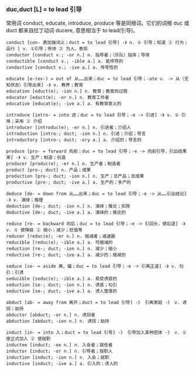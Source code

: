 ### duc,duct [L] = to lead 引导

常用词 conduct, educate, introduce, produce 等是同根词。它们的词根 duc 或 duct 都来自拉丁动词 ducere, 意思相当于 to lead(引导)。

    conduct [con- 表加强词义；duct = to lead 引导] -》 n. ① 引导；知道 ② 行为；品行 | v. ①引导；带领 ② 为人，表现
    conductor [conduct v.; -or n.] n. 指导者；（乐队）指挥；导体
    conductible [conduct v.; -ible a.] a. 能传导的
    conductive [conduct v.; -ive a.] a. 传导性的

    educate [e-(ex-) = out of 从……出来；duc = to lead 引导；-ate v. -> 从（无知状态）引导出来] -》 v. 教养；教育
    education [educt(e); -ion n.] n. 教育；教育的过程
    educator [educt(e); -or n.] n. 教育工作者
    educative [educat(e); -ive a.] a. 有教育意义的

    introduce [intro- = into 进；duc = to lead 引导；-e -> 引进] -》 v. ① 引用；采用 ② 介绍
    introducer [introduc(e); -er n.] n. 引进者；介绍人
    introduction [intro-; duct; -ion n.] n. 引进；介绍；导言
    introductory [intro-; duct; -ory a.] a. 介绍的；导言的

    produce [pro- = forward 向前；duc = to lead 引导；-e -> 向前引导，引出结果来] -》 v. 生产；制造；创造
    producer [produc(e); -er n.] n. 生产者；制造者
    product [pro-; duct] n. 产品；成果
    production [pro-; duct; -ion n.] n. 生产；总产品；总成果
    productive [pro-; duct; -ive a.] a. 生产的；多产的

    deduce [de- = down from 从……出来；duc = to lead 引导；-e -> 从……引出结论] -》 v. 演绎；推理
    deduction [de-; duct; -ion n.] n. 演绎；推论；扣除
    deductive [de-; duct; -ive a.] a. 演绎的；推论的

    reduce [re- = backward 向后；duc = to lead 引导；-e -> 引回头，使后退] -》 v. ① 使降级 ② 缩小；减少；贬值等
    reducer [reduc(e); -er n.] n. 缩减者；减速器
    reducible [reduc(e); -ible a.] a. 可缩减的
    reduction [re-; duct; -ion n.] n. 减少；缩小
    reductive [re-; duct; -ive a.] a. 减少的；缩减的

    seduce [se- = aside 离，偏；duc = to lead 引导；-e -> 引离正道] -》 v. 勾引；引诱
    seducible [seduc(e); -ible a.] a. 易受诱惑的
    seduction [se-; duct; -ion n.] n. 诱惑；勾引
    seductive [se-; duct; -ive a.] a. 诱人堕落的

    abduct [ab- = away from 离开；duct = to lead 引导] -》 引离家庭 -》 v. 诱拐；劫持
    abductor [abduct; -or n.] n. 诱拐者
    abduction [abduct; -ion n.] n. 诱拐；劫持

    induct [in- = into 入；duct = to lead 引导] -》 引导加入某种团体 -》 v. ① 使正式加入 ② 使就职
    inductee [induct; -ee n.] n. 入会者；就任者
    inductor [induct; -or n.] n. 引导者；授职人
    induction [induct; -ion n.] n. 入会；就职
    inductive [induct; -ive a.] a. 引入的；诱人的

    